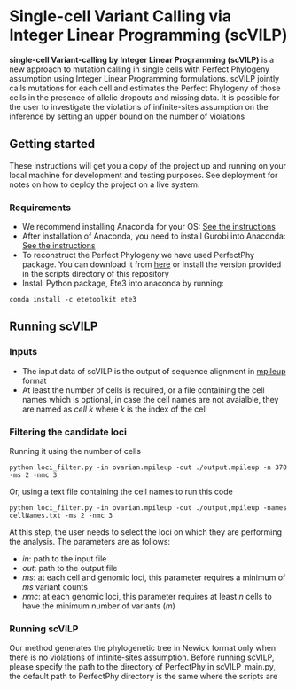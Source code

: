 # Single-cell Variant Calling via Integer Linear Programming (scVILP)
**single-cell Variant-calling by Integer Linear Programming (scVILP)** is a new approach to mutation calling in single cells with Perfect Phylogeny assumption using Integer Linear Programming formulations. scVILP jointly calls mutations for each cell and estimates the Perfect Phylogeny of those cells in the presence of allelic dropouts and missing data. 
It is possible for the user to investigate the violations of infinite-sites assumption on the inference by setting an upper bound on the number of violations 
## Getting started
These instructions will get you a copy of the project up and running on your local machine for development and testing purposes. See deployment for notes on how to deploy the project on a live system.
### Requirements
* We recommend installing Anaconda for your OS: [See the instructions](https://docs.anaconda.com/anaconda/install/) 
* After installation of Anaconda, you need to install Gurobi into Anaconda: [See the instructions](https://www.gurobi.com/gurobi-and-anaconda-for-mac/)
* To reconstruct the Perfect Phylogeny we have used PerfectPhy package. You can download it from [here](https://csiflabs.cs.ucdavis.edu/~gusfield/software.html) or install the version provided in the scripts directory of this repository
* Install Python package, Ete3 into anaconda by running:
```
conda install -c etetoolkit ete3
```
## Running scVILP
### Inputs
* The input data of scVILP is the output of sequence alignment in [mpileup](http://www.htslib.org/doc/samtools-mpileup.html) format
* At least the number of cells is required, or a file containing the cell names which is optional, in case the cell names are not avaialble, they are named as *cell k* where *k* is the index of the cell
### Filtering the candidate loci
Running it using the number of cells
```
python loci_filter.py -in ovarian.mpileup -out ./output.mpileup -n 370 -ms 2 -nmc 3 
```
Or, using a text file containing the cell names to run this code
```
python loci_filter.py -in ovarian.mpileup -out ./output,mpileup -names cellNames.txt -ms 2 -nmc 3
```
At this step, the user needs to select the loci on which they are performing the analysis. The parameters are as follows:
* *in*: path to the input file
* *out*: path to the output file
* *ms*: at each cell and genomic loci, this parameter requires a minimum of *ms* variant counts 
* *nmc*: at each genomic loci, this parameter requires at least *n* cells to have the minimum number of variants (*m*)

### Running scVILP
Our method generates the phylogenetic tree in Newick format only when there is no violations of infinite-sites assumption. Before running scVILP, please specify the path to the directory of PerfectPhy in scVILP_main.py, the default path to PerfectPhy directory is the same where the scripts are
